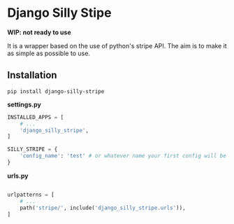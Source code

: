 # Django Silly Stipe

**WIP: not ready to use**

It is a wrapper based on the use of python's stripe API. The aim is
to make it as simple as possible to use.

## Installation

`pip install django-silly-stripe`

**settings.py**
```python
INSTALLED_APPS = [
    # ...
    'django_silly_stripe',
]

SILLY_STRIPE = {
    'config_name': 'test' # or whatever name your first config will be
}

```

**urls.py**
```python

urlpatterns = [
    # ...
    path('stripe/', include('django_silly_stripe.urls')),
]
```
